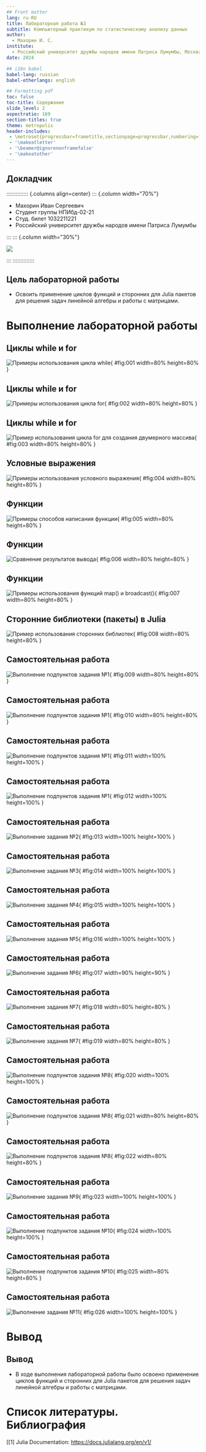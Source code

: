 ```yaml
---
## Front matter
lang: ru-RU
title: Лабораторная работа №3
subtitle: Компьютерный практикум по статистическому анализу данных
author:
  - Махорин И. С.
institute:
  - Российский университет дружбы народов имени Патриса Лумумбы, Москва, Россия
date: 2024

## i18n babel
babel-lang: russian
babel-otherlangs: english

## Formatting pdf
toc: false
toc-title: Содержание
slide_level: 2
aspectratio: 169
section-titles: true
theme: metropolis
header-includes:
 - \metroset{progressbar=frametitle,sectionpage=progressbar,numbering=fraction}
 - '\makeatletter'
 - '\beamer@ignorenonframefalse'
 - '\makeatother'
---
```


## Докладчик

:::::::::::::: {.columns align=center}
::: {.column width="70%"}

  * Махорин Иван Сергеевич
  * Студент группы НПИбд-02-21
  * Студ. билет 1032211221
  * Российский университет дружбы народов имени Патриса Лумумбы

:::
::: {.column width="30%"}

![](./image/0.jpg)

:::
::::::::::::::


## Цель лабораторной работы

- Освоить применение циклов функций и сторонних для Julia
пакетов для решения задач линейной алгебры и работы с матрицами.

# Выполнение лабораторной работы

##  Циклы while и for

![Примеры использования цикла while](image/1.PNG){ #fig:001 width=80% height=80% }

##  Циклы while и for

![Примеры использования цикла for](image/2.PNG){ #fig:002 width=80% height=80% }

##  Циклы while и for

![Пример использования цикла for для создания двумерного массива](image/3.PNG){ #fig:003 width=80% height=80% }

## Условные выражения

![Примеры использования условного выражения](image/4.PNG){ #fig:004 width=80% height=80% }

## Функции

![Примеры способов написания функции](image/5.PNG){ #fig:005 width=80% height=80% }

## Функции

![Сравнение результатов вывода](image/6.PNG){ #fig:006 width=80% height=80% }

## Функции

![Примеры использования функций map() и broadcast()](image/7.PNG){ #fig:007 width=80% height=80% }

## Сторонние библиотеки (пакеты) в Julia

![Пример использования сторонних библиотек](image/8.PNG){ #fig:008 width=80% height=80% }

## Самостоятельная работа

![Выполнение подпунктов задания №1](image/9.PNG){ #fig:009 width=80% height=80% }

## Самостоятельная работа

![Выполнение подпунктов задания №1](image/10.PNG){ #fig:010 width=80% height=80% }

## Самостоятельная работа

![Выполнение подпунктов задания №1](image/11.PNG){ #fig:011 width=100% height=100% }

## Самостоятельная работа

![Выполнение подпунктов задания №1](image/12.PNG){ #fig:012 width=100% height=100% }

## Самостоятельная работа

![Выполнение задания №2](image/13.PNG){ #fig:013 width=100% height=100% }

## Самостоятельная работа

![Выполнение задания №3](image/14.PNG){ #fig:014 width=100% height=100% }

## Самостоятельная работа

![Выполнение задания №4](image/15.PNG){ #fig:015 width=100% height=100% }

## Самостоятельная работа

![Выполнение задания №5](image/16.PNG){ #fig:016 width=100% height=100% }

## Самостоятельная работа

![Выполнение задания №6](image/17.PNG){ #fig:017 width=90% height=90% }

## Самостоятельная работа

![Выполнение задания №7](image/18.PNG){ #fig:018 width=80% height=80% }

## Самостоятельная работа

![Выполнение задания №7](image/19.PNG){ #fig:019 width=80% height=80% }

## Самостоятельная работа

![Выполнение подпунктов задания №8](image/20.PNG){ #fig:020 width=100% height=100% }

## Самостоятельная работа

![Выполнение подпунктов задания №8](image/21.PNG){ #fig:021 width=80% height=80% }

## Самостоятельная работа

![Выполнение подпунктов задания №8](image/22.PNG){ #fig:022 width=80% height=80% }

## Самостоятельная работа

![Выполнение задания №9](image/23.PNG){ #fig:023 width=100% height=100% }

## Самостоятельная работа

![Выполнение подпунктов задания №10](image/24.PNG){ #fig:024 width=100% height=100% }

## Самостоятельная работа

![Выполнение подпунктов задания №10](image/25.PNG){ #fig:025 width=80% height=80% }

## Самостоятельная работа

![Выполнение задания №11](image/26.PNG){ #fig:026 width=100% height=100% }

# Вывод

## Вывод

- В ходе выполнения лабораторной работы было освоено применение циклов функций и сторонних для Julia
пакетов для решения задач линейной алгебры и работы с матрицами.

# Список литературы. Библиография

[[1] Julia Documentation: https://docs.julialang.org/en/v1/